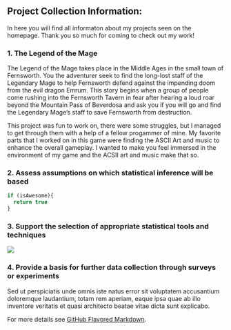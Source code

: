 ## Project Collection Information: 

In here you will find all informaton about my projects seen on the homepage. Thank you so much for coming to check out my work! 

### 1. The Legend of the Mage 

The Legend of the Mage takes place in the Middle Ages in the small town of Fernsworth. You the adventurer seek to find the long-lost staff of the Legendary Mage to help Fernsworth defend against the impending doom from the evil dragon Emrum. This story begins when a group of people come rushing into the Fernsworth Tavern in fear after hearing a loud roar beyond the Mountain Pass of Beverdosa and ask you if you will go and find the Legendary Mage’s staff to save Fernsworth from destruction. 

This project was fun to work on, there were some struggles, but I managed to get through them with a help of a fellow progammer of mine. My favorite parts that I worked on in this game were finding the ASCII Art and music to enhance the overall gameplay. I wanted to make you feel immersed in the environment of my game and the ACSII art and music make that so.

### 2. Assess assumptions on which statistical inference will be based

```javascript
if (isAwesome){
  return true
}
```

### 3. Support the selection of appropriate statistical tools and techniques

<img src="images/dummy_thumbnail.jpg?raw=true"/>

### 4. Provide a basis for further data collection through surveys or experiments

Sed ut perspiciatis unde omnis iste natus error sit voluptatem accusantium doloremque laudantium, totam rem aperiam, eaque ipsa quae ab illo inventore veritatis et quasi architecto beatae vitae dicta sunt explicabo. 

For more details see [GitHub Flavored Markdown](https://guides.github.com/features/mastering-markdown/).
